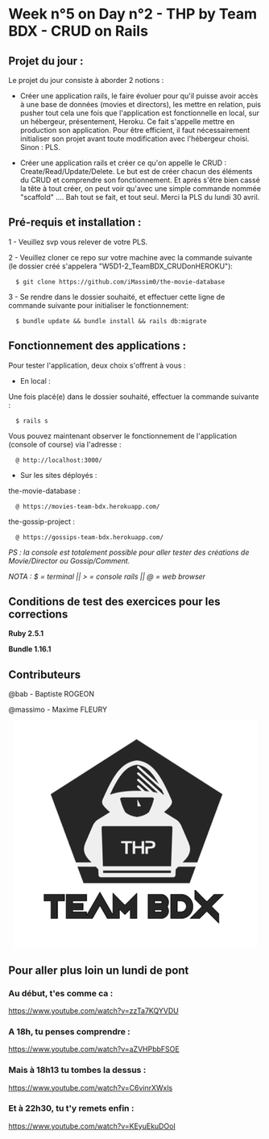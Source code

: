 # Week n°5 on Day n°2 - THP by Team BDX - CRUD on Rails

## Projet du jour :

Le projet du jour consiste à aborder 2 notions :

  - Créer une application rails, le faire évoluer pour qu'il puisse avoir accès à une base de données (movies et directors), les mettre en relation, puis pusher tout cela une fois que l'application est fonctionnelle en local, sur un hébergeur, présentement, Heroku. Ce fait s'appelle mettre en production son application. Pour être efficient, il faut nécessairement initialiser son projet avant toute modification avec l'hébergeur choisi. Sinon : PLS.

  - Créer une application rails et créer ce qu'on appelle le CRUD : Create/Read/Update/Delete. Le but est de créer chacun des éléments du CRUD et comprendre son fonctionnement. Et après s'être bien cassé la tête à tout créer, on peut voir qu'avec une simple commande nommée "scaffold" .... Bah tout se fait, et tout seul. Merci la PLS du lundi 30 avril.

## Pré-requis et installation :

1 - Veuillez svp vous relever de votre PLS.

2 - Veuillez cloner ce repo sur votre machine avec la commande suivante (le dossier créé s'appelera "W5D1-2_TeamBDX_CRUDonHEROKU"):

```
  $ git clone https://github.com/iMassim0/the-movie-database
```

3 - Se rendre dans le dossier souhaité, et effectuer cette ligne de commande suivante pour initialiser le fonctionnement:

```
  $ bundle update && bundle install && rails db:migrate
```


## Fonctionnement des applications :

Pour tester l'application, deux choix s'offrent à vous :

 - En local :

Une fois placé(e) dans le dossier souhaité, effectuer la commande suivante :
```
  $ rails s
```
Vous pouvez maintenant observer le fonctionnement de l'application (console of course) via l'adresse :
```
  @ http://localhost:3000/
```

  - Sur les sites déployés :

the-movie-database :
```
  @ https://movies-team-bdx.herokuapp.com/
```
the-gossip-project :
```
  @ https://gossips-team-bdx.herokuapp.com/
```

*PS : la console est totalement possible pour aller tester des créations de Movie/Director ou Gossip/Comment.*

*NOTA : $ = terminal || > = console rails || @ = web browser*

## Conditions de test des exercices pour les corrections

**Ruby 2.5.1**

**Bundle 1.16.1**

## Contributeurs

@bab - Baptiste ROGEON

@massimo - Maxime FLEURY

<p align="center">
  <img src="THP_BDX.png"/>
</p>

## Pour aller plus loin un lundi de pont

### Au début, t'es comme ca :
https://www.youtube.com/watch?v=zzTa7KQYVDU

### A 18h, tu penses comprendre :
https://www.youtube.com/watch?v=aZVHPbbFSOE

### Mais à 18h13 tu tombes la dessus :
https://www.youtube.com/watch?v=C6vinrXWxls

### Et à 22h30, tu t'y remets enfin :
https://www.youtube.com/watch?v=KEyuEkuDOoI
